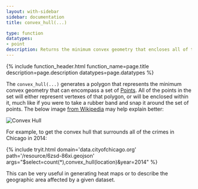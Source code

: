 ```yaml
---
layout: with-sidebar
sidebar: documentation
title: convex_hull(...)

type: function
datatypes:
- point
description: Returns the minimum convex geometry that encloses all of the geometries within a set
---
```


{% include function_header.html function_name=page.title description=page.description datatypes=page.datatypes %}

The `convex_hull(...)` generates a polygon that represents the minimum convex geometry that can encompass a set of [Points](/docs/datatypes/point.html). All of the points in the set will either represent vertexes of that polygon, or will be enclosed within it, much like if you were to take a rubber band and snap it around the set of points. The below image [from Wikipedia](https://en.wikipedia.org/wiki/Convex_hull) may help explain better:

![Convex Hull](https://upload.wikimedia.org/wikipedia/commons/thumb/d/de/ConvexHull.svg/301px-ConvexHull.svg.png)

For example, to get the convex hull that surrounds all of the crimes in Chicago in 2014:

{% include tryit.html domain='data.cityofchicago.org' path='/resource/6zsd-86xi.geojson' args="$select=count(*),convex_hull(location)&year=2014" %}

This can be very useful in generating heat maps or to describe the geographic area affected by a given dataset.
